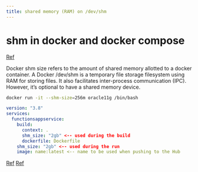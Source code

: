 ```yaml
---
title: shared memory (RAM) on /dev/shm
---
```


# shm in docker and docker compose
[Ref](https://bobcares.com/blog/docker-shm-size/)

Docker shm size refers to the amount of shared memory allotted to a docker container. A Docker /dev/shm is a temporary file storage filesystem using RAM for storing files. It also facilitates inter-process communication (IPC). However, it’s optional to have a shared memory device.

```bash
docker run -it --shm-size=256m oracle11g /bin/bash
```
```yaml
version: "3.8"
services:
  functionsappservice:
    build:
      context: .
      shm_size: "2gb" <-- used during the build
      dockerfile: Dockerfile
    shm_size: "2gb" <-- used during the run
    image: name:latest <-- name to be used when pushing to the Hub
```
[Ref](https://gist.github.com/SecretLake/45f75073f4916862a628f26babfb5eaf)
[Ref](https://stackoverflow.com/questions/30210362/how-to-increase-the-size-of-the-dev-shm-in-docker-container)